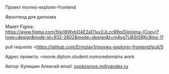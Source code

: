 
Проект movies-explorer-frontend

Фронтенд для диплома 


Макет Figma: https://www.figma.com/file/i6WxbD4E2aD1uv2JLccR9q/Diploma-(Copy)?type=design&node-id=932-2802&mode=design&t=m4sg7U8StSRKc8ms-11

pull requests <https://github.com/Ermolay1/movies-explorer-frontend/pull/5

Адрес проекта: <movie.diplom.student.nomoredomains.work

Автор: Кулишин Алексей
 email: oookosmos.m@yandex.ru
